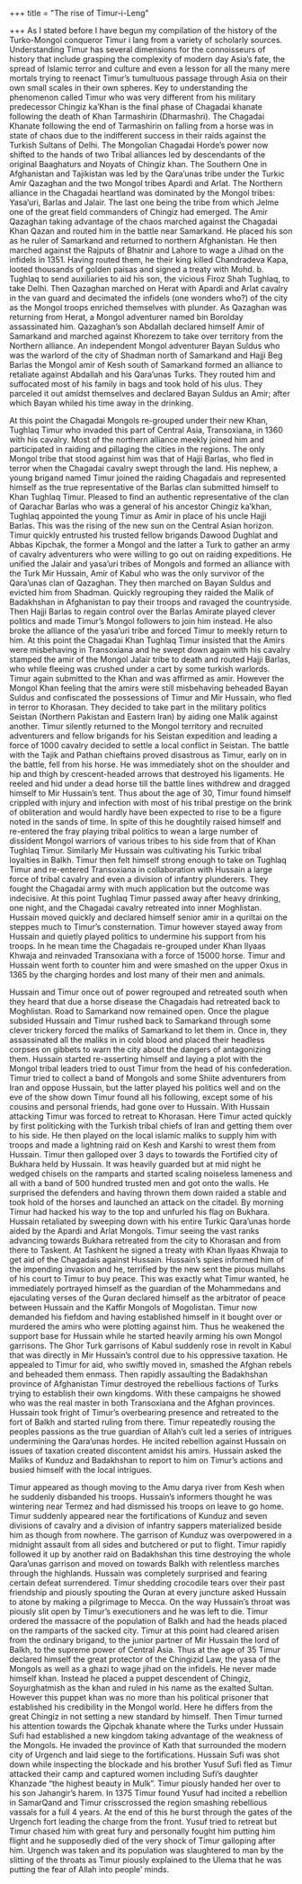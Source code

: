 +++
title = "The rise of Timur-i-Leng"

+++
As I stated before I have begun my compilation of the history of the
Turko-Mongol conqueror Timur i lang from a variety of scholarly sources.
Understanding Timur has several dimensions for the connoisseurs of
history that include grasping the complexity of modern day Asia’s fate,
the spread of Islamic terror and culture and even a lesson for all the
many mere mortals trying to reenact Timur’s tumultuous passage through
Asia on their own small scales in their own spheres. Key to
understanding the phenomenon called Timur who was very different from
his military predecessor Chingiz ka’Khan is the final phase of Chagadai
khanate following the death of Khan Tarmashirin (Dharmashri). The
Chagadai Khanate following the end of Tarmashirin on falling from a
horse was in state of chaos due to the indifferent success in their
raids against the Turkish Sultans of Delhi. The Mongolian Chagadai
Horde’s power now shifted to the hands of two Tribal alliances led by
descendants of the original Baaghaturs and Noyats of Chingiz khan. The
Southern One in Afghanistan and Tajikistan was led by the Qara’unas
tribe under the Turkic Amir Qazaghan and the two Mongol tribes Apardi
and Arlat. The Northern alliance in the Chagadai heartland was dominated
by the Mongol tribes: Yasa’uri, Barlas and Jalair. The last one being
the tribe from which Jelme one of the great field commanders of Chingiz
had emerged. The Amir Qazaghan taking advantage of the chaos marched
against the Chagadai Khan Qazan and routed him in the battle near
Samarkand. He placed his son as he ruler of Samarkand and returned to
northern Afghanistan. He then marched against the Rajputs of Bhatnir and
Lahore to wage a Jihad on the infidels in 1351. Having routed them, he
their king killed Chandradeva Kapa, looted thousands of golden paisas
and signed a treaty with Mohd. b. Tughlaq to send auxiliaries to aid his
son, the vicious Firoz Shah Tughlaq, to take Delhi. Then Qazaghan
marched on Herat with Apardi and Arlat cavalry in the van guard and
decimated the infidels (one wonders who?) of the city as the Mongol
troops enriched themselves with plunder. As Qazaghan was returning from
Herat, a Mongol adventurer named bin Borolday assassinated him.
Qazaghan’s son Abdallah declared himself Amir of Samarkand and marched
against Khorezem to take over territory from the Northern alliance. An
independent Mongol adventurer Bayan Suldus who was the warlord of the
city of Shadman north of Samarkand and Hajji Beg Barlas the Mongol amir
of Kesh south of Samarkand formed an alliance to retaliate against
Abdallah and his Qara’unas Turks. They routed him and suffocated most of
his family in bags and took hold of his ulus. They parceled it out
amidst themselves and declared Bayan Suldus an Amir; after which Bayan
whiled his time away in the drinking.

At this point the Chagadai Mongols re-grouped under their new Khan,
Tughlaq Timur who invaded this part of Central Asia, Transoxiana, in
1360 with his cavalry. Most of the northern alliance meekly joined him
and participated in raiding and pillaging the cities in the regions. The
only Mongol tribe that stood against him was that of Hajji Barlas, who
fled in terror when the Chagadai cavalry swept through the land. His
nephew, a young brigand named Timur joined the raiding Chagadais and
represented himself as the true representative of the Barlas clan
submitted himself to Khan Tughlaq Timur. Pleased to find an authentic
representative of the clan of Qarachar Barlas who was a general of his
ancestor Chingiz ka’khan, Tughlaq appointed the young Timur as Amir in
place of his uncle Hajji Barlas. This was the rising of the new sun on
the Central Asian horizon. Timur quickly entrusted his trusted fellow
brigands Dawood Dughlat and Abbas Kipchak, the former a Mongol and the
latter a Turk to gather an army of cavalry adventurers who were willing
to go out on raiding expeditions. He unified the Jalair and yasa’uri
tribes of Mongols and formed an alliance with the Turk Mir Hussain, Amir
of Kabul who was the only survivor of the Qara’unas clan of Qazaghan.
They then marched on Bayan Suldus and evicted him from Shadman. Quickly
regrouping they raided the Malik of Badakhshan in Afghanistan to pay
their troops and ravaged the countryside. Then Hajji Barlas to regain
control over the Barlas Amirate played clever politics and made Timur’s
Mongol followers to join him instead. He also broke the alliance of the
yasa’uri tribe and forced Timur to meekly return to him. At this point
the Chagadai Khan Tughlaq Timur insisted that the Amirs were misbehaving
in Transoxiana and he swept down again with his cavalry stamped the amir
of the Mongol Jalair tribe to death and routed Hajji Barlas, who while
fleeing was crushed under a cart by some turkish warlords. Timur again
submitted to the Khan and was affirmed as amir. However the Mongol Khan
feeling that the amirs were still misbehaving beheaded Bayan Suldus and
confiscated the possessions of Timur and Mir Hussain, who fled in terror
to Khorasan. They decided to take part in the military politics Seistan
(Northern Pakistan and Eastern Iran) by aiding one Malik against
another. Timur silently returned to the Mongol territory and recruited
adventurers and fellow brigands for his Seistan expedition and leading a
force of 1000 cavalry decided to settle a local conflict in Seistan. The
battle with the Tajik and Pathan chieftains proved disastrous as Timur,
early on in the battle, fell from his horse. He was immediately shot on
the shoulder and hip and thigh by crescent-headed arrows that destroyed
his ligaments. He reeled and hid under a dead horse till the battle
lines withdrew and dragged himself to Mir Hussain’s tent. Thus about the
age of 30, Timur found himself crippled with injury and infection with
most of his tribal prestige on the brink of obliteration and would
hardly have been expected to rise to be a figure noted in the sands of
time. In spite of this he doughtily raised himself and re-entered the
fray playing tribal politics to wean a large number of dissident Mongol
warriors of various tribes to his side from that of Khan Tughlaq Timur.
Similarly Mir Hussain was cultivating his Turkic tribal loyalties in
Balkh. Timur then felt himself strong enough to take on Tughlaq Timur
and re-entered Transoxiana in collaboration with Hussain a large force
of tribal cavalry and even a division of infantry plunderers. They
fought the Chagadai army with much application but the outcome was
indecisive. At this point Tughlaq Timur passed away after heavy
drinking, one night, and the Chagadai cavalry retreated into inner
Moghlistan. Hussain moved quickly and declared himself senior amir in a
quriltai on the steppes much to Timur’s consternation. Timur however
stayed away from Hussain and quietly played politics to undermine his
support from his troops. In he mean time the Chagadais re-grouped under
Khan Ilyaas Khwaja and reinvaded Transoxiana with a force of 15000
horse. Timur and Hussain went forth to counter him and were smashed on
the upper Oxus in 1365 by the charging hordes and lost many of their men
and animals.

Hussain and Timur once out of power regrouped and retreated south when
they heard that due a horse disease the Chagadais had retreated back to
Moghlistan. Road to Samarkand now remained open. Once the plague
subsided Hussain and Timur rushed back to Samarkand through some clever
trickery forced the maliks of Samarkand to let them in. Once in, they
assassinated all the maliks in in cold blood and placed their headless
corpses on gibbets to warn the city about the dangers of antagonizing
them. Hussain started re-asserting himself and laying a plot with the
Mongol tribal leaders tried to oust Timur from the head of his
confederation. Timur tried to collect a band of Mongols and some Shiite
adventurers from Iran and oppose Hussain, but the latter played his
politics well and on the eve of the show down Timur found all his
following, except some of his cousins and personal friends, had gone
over to Hussain. With Hussain attacking Timur was forced to retreat to
Khorasan. Here Timur acted quickly by first politicking with the Turkish
tribal chiefs of Iran and getting them over to his side. He then played
on the local islamic maliks to supply him with troops and made a
lightning raid on Kesh and Karshi to wrest them from Hussain. Timur then
galloped over 3 days to towards the Fortified city of Bukhara held by
Hussain. It was heavily guarded but at mid night he wedged chisels on
the ramparts and started scaling noiseless lameness and all with a band
of 500 hundred trusted men and got onto the walls. He surprised the
defenders and having thrown them down raided a stable and took hold of
the horses and launched an attack on the citadel. By morning Timur had
hacked his way to the top and unfurled his flag on Bukhara. Hussain
retaliated by sweeping down with his entire Turkic Qara’unas horde aided
by the Apardi and Arlat Mongols. Timur seeing the vast ranks advancing
towards Bukhara retreated from the city to Khorasan and from there to
Taskent. At Tashkent he signed a treaty with Khan Ilyaas Khwaja to get
aid of the Chagadais against Hussain. Hussain’s spies informed him of
the impending invasion and he, terrified by the new sent the pious
mullahs of his court to Timur to buy peace. This was exactly what Timur
wanted, he immediately portrayed himself as the guardian of the
Mohammedans and ejaculating verses of the Quran declared himself as the
arbitrator of peace between Hussain and the Kaffir Mongols of
Mogolistan. Timur now demanded his fiefdom and having established
himself in it bought over or murdered the amirs who were plotting
against him. Thus he weakened the support base for Hussain while he
started heavily arming his own Mongol garrisons. The Ghor Turk garrisons
of Kabul suddenly rose in revolt in Kabul that was directly in Mir
Hussain’s control due to his oppressive taxation. He appealed to Timur
for aid, who swiftly moved in, smashed the Afghan rebels and beheaded
them enmass. Then rapidly assaulting the Badakhshan province of
Afghanistan Timur destroyed the rebellious factions of Turks trying to
establish their own kingdoms. With these campaigns he showed who was the
real master in both Transoxiana and the Afghan provinces. Hussain took
fright of Timur’s overbearing presence and retreated to the fort of
Balkh and started ruling from there. Timur repeatedly rousing the
peoples passions as the true guardian of Allah’s cult led a series of
intrigues undermining the Qara’unas hordes. He incited rebellion against
Hussain on issues of taxation created discontent amidst his amirs.
Hussain asked the Maliks of Kunduz and Badakhshan to report to him on
Timur’s actions and busied himself with the local intrigues.

Timur appeared as though moving to the Amu darya river from Kesh when he
suddenly disbanded his troops. Hussain’s informers thought he was
wintering near Termez and had dismissed his troops on leave to go home.
Timur suddenly appeared near the fortifications of Kunduz and seven
divisions of cavalry and a division of infantry sappers materialized
beside him as though from nowhere. The garrison of Kunduz was
overpowered in a midnight assault from all sides and butchered or put to
flight. Timur rapidly followed it up by another raid on Badakhshan this
time destroying the whole Qara’unas garrison and moved on towards Balkh
with relentless marches through the highlands. Hussain was completely
surprised and fearing certain defeat surrendered. Timur shedding
crocodile tears over their past friendship and piously spouting the
Quran at every juncture asked Hussain to atone by making a pilgrimage to
Mecca. On the way Hussain’s throat was piously slit open by Timur’s
executioners and he was left to die. Timur ordered the massacre of the
population of Balkh and had the heads placed on the ramparts of the
sacked city. Timur at this point had cleared arisen from the ordinary
brigand, to the junior partner of Mir Hussain the lord of Balkh, to the
supreme power of Central Asia. Thus at the age of 35 Timur declared
himself the great protector of the Chingizid Law, the yasa of the
Mongols as well as a ghazi to wage jihad on the infidels. He never made
himself khan. Instead he placed a puppet descendent of Chingiz,
Soyurghatmish as the khan and ruled in his name as the exalted Sultan.
However this puppet khan was no more than his political prisoner that
established his credibility in the Mongol world. Here he differs from
the great Chingiz in not setting a new standard by himself. Then Timur
turned his attention towards the Qipchak khanate where the Turks under
Hussain Sufi had established a new kingdom taking advantage of the
weakness of the Mongols. He invaded the province of Kath that surrounded
the modern city of Urgench and laid siege to the fortifications. Hussain
Sufi was shot down while inspecting the blockade and his brother Yusuf
Sufi fled as Timur attacked their camp and captured women including
Sufi’s daughter Khanzade “the highest beauty in Mulk”. Timur piously
handed her over to his son Jahangir’s harem. In 1375 Timur found Yusuf
had incited a rebellion in SamarQand and Timur crisscrossed the region
smashing rebellious vassals for a full 4 years. At the end of this he
burst through the gates of the Urgench fort leading the charge from the
front. Yusuf tried to retreat but Timur chased him with great fury and
personally fought him putting him flight and he supposedly died of the
very shock of Timur galloping after him. Urgench was taken and its
population was slaughtered to man by the slitting of the throats as
Timur piously explained to the Ulema that he was putting the fear of
Allah into people’ minds.
